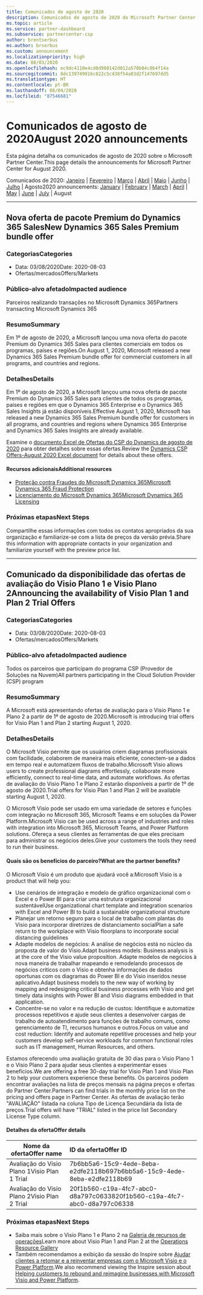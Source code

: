 ```yaml
---
title: Comunicados de agosto de 2020
description: Comunicados de agosto de 2020 do Microsoft Partner Center
ms.topic: article
ms.service: partner-dashboard
ms.subservice: partnercenter-csp
author: brentserbus
ms.author: brserbus
ms.custom: announcement
ms.localizationpriority: high
ms.date: 08/03/2020
ms.openlocfilehash: ec9dc4110e4cd0d980142d012a570b84c864f14a
ms.sourcegitcommit: 8dc139749916c822c5c438f54a03d2f147697dd5
ms.translationtype: HT
ms.contentlocale: pt-BR
ms.lasthandoff: 08/04/2020
ms.locfileid: "87546681"
---
```

# <a name="august-2020-announcements"></a><span data-ttu-id="bb10c-103">Comunicados de agosto de 2020</span><span class="sxs-lookup"><span data-stu-id="bb10c-103">August 2020 announcements</span></span>

<span data-ttu-id="bb10c-104">Esta página detalha os comunicados de agosto de 2020 sobre o Microsoft Partner Center.</span><span class="sxs-lookup"><span data-stu-id="bb10c-104">This page details the announcements for Microsoft Partner Center for August 2020.</span></span>

<span data-ttu-id="bb10c-105">Comunicados de 2020: [Janeiro](2020-january.md) | [Fevereiro](2020-february.md) | [Março](2020-march.md) | [Abril](2020-april.md) | [Maio](2020-may.md) | [Junho](2020-june.md) | [Julho](2020-july.md) | Agosto</span><span class="sxs-lookup"><span data-stu-id="bb10c-105">2020 announcements: [January](2020-january.md) | [February](2020-february.md) | [March](2020-march.md) | [April](2020-april.md) | [May](2020-may.md) | [June](2020-june.md) | [July](2020-july.md) | August</span></span>

________________

## <a name="new-dynamics-365-sales-premium-bundle-offer"></a><a name="2"></a><span data-ttu-id="bb10c-106">Nova oferta de pacote Premium do Dynamics 365 Sales</span><span class="sxs-lookup"><span data-stu-id="bb10c-106">New Dynamics 365 Sales Premium bundle offer</span></span>
### <a name="categories"></a><span data-ttu-id="bb10c-107">Categorias</span><span class="sxs-lookup"><span data-stu-id="bb10c-107">Categories</span></span>

- <span data-ttu-id="bb10c-108">Data: 03/08/2020</span><span class="sxs-lookup"><span data-stu-id="bb10c-108">Date: 2020-08-03</span></span>
- <span data-ttu-id="bb10c-109">Ofertas/mercados</span><span class="sxs-lookup"><span data-stu-id="bb10c-109">Offers/Markets</span></span>

### <a name="impacted-audience"></a><span data-ttu-id="bb10c-110">Público-alvo afetado</span><span class="sxs-lookup"><span data-stu-id="bb10c-110">Impacted audience</span></span>

<span data-ttu-id="bb10c-111">Parceiros realizando transações no Microsoft Dynamics 365</span><span class="sxs-lookup"><span data-stu-id="bb10c-111">Partners transacting Microsoft Dynamics 365</span></span>

### <a name="summary"></a><span data-ttu-id="bb10c-112">Resumo</span><span class="sxs-lookup"><span data-stu-id="bb10c-112">Summary</span></span>

<span data-ttu-id="bb10c-113">Em 1º de agosto de 2020, a Microsoft lançou uma nova oferta do pacote Premium do Dynamics 365 Sales para clientes comerciais em todos os programas, países e regiões.</span><span class="sxs-lookup"><span data-stu-id="bb10c-113">On August 1, 2020, Microsoft released a new Dynamics 365 Sales Premium bundle offer for commercial customers in all programs, and countries and regions.</span></span>

### <a name="details"></a><span data-ttu-id="bb10c-114">Detalhes</span><span class="sxs-lookup"><span data-stu-id="bb10c-114">Details</span></span>

<span data-ttu-id="bb10c-115">Em 1º de agosto de 2020, a Microsoft lançou uma nova oferta de pacote Premium do Dynamics 365 Sales para clientes de todos os programas, países e regiões em que o Dynamics 365 Enterprise e o Dynamics 365 Sales Insights já estão disponíveis.</span><span class="sxs-lookup"><span data-stu-id="bb10c-115">Effective August 1, 2020, Microsoft has released a new Dynamics 365 Sales Premium bundle offer for customers in all programs, and countries and regions where Dynamics 365 Enterprise and Dynamics 365 Sales Insights are already available.</span></span>

<span data-ttu-id="bb10c-116">Examine o [documento Excel de Ofertas do CSP do Dynamics de agosto de 2020](https://partner.microsoft.com/resources/collection/microsoft-dynamics-365-power-platform-offers-products-fraud-protection-vl-csp-collection#/) para obter detalhes sobre essas ofertas.</span><span class="sxs-lookup"><span data-stu-id="bb10c-116">Review the [Dynamics CSP Offers-August 2020 Excel document](https://partner.microsoft.com/resources/collection/microsoft-dynamics-365-power-platform-offers-products-fraud-protection-vl-csp-collection#/) for details about these offers.</span></span> 

#### <a name="additional-resources"></a><span data-ttu-id="bb10c-117">Recursos adicionais</span><span class="sxs-lookup"><span data-stu-id="bb10c-117">Additional resources</span></span>

- [<span data-ttu-id="bb10c-118">Proteção contra Fraudes do Microsoft Dynamics 365</span><span class="sxs-lookup"><span data-stu-id="bb10c-118">Microsoft Dynamics 365 Fraud Protection</span></span>](https://partner.microsoft.com/resources/collection/microsoft-dynamics-365-power-platform-offers-products-fraud-protection-vl-csp-collection#/)
- [<span data-ttu-id="bb10c-119">Licenciamento do Microsoft Dynamics 365</span><span class="sxs-lookup"><span data-stu-id="bb10c-119">Microsoft Dynamics 365 Licensing</span></span>](https://partner.microsoft.com/resources/collection/microsoft-dynamics-365-power-platform-offers-products-fraud-protection-vl-csp-collection#/)

### <a name="next-steps"></a><span data-ttu-id="bb10c-120">Próximas etapas</span><span class="sxs-lookup"><span data-stu-id="bb10c-120">Next Steps</span></span>

<span data-ttu-id="bb10c-121">Compartilhe essas informações com todos os contatos apropriados da sua organização e familiarize-se com a lista de preços da versão prévia.</span><span class="sxs-lookup"><span data-stu-id="bb10c-121">Share this information with appropriate contacts in your organization and familiarize yourself with the preview price list.</span></span> 

________________

## <a name="announcing-the-availability-of-visio-plan-1-and-plan-2-trial-offers"></a><a name="1"></a><span data-ttu-id="bb10c-122">Comunicado da disponibilidade das ofertas de avaliação do Visio Plano 1 e Visio Plano 2</span><span class="sxs-lookup"><span data-stu-id="bb10c-122">Announcing the availability of Visio Plan 1 and Plan 2 Trial Offers</span></span> 

### <a name="categories"></a><span data-ttu-id="bb10c-123">Categorias</span><span class="sxs-lookup"><span data-stu-id="bb10c-123">Categories</span></span>

- <span data-ttu-id="bb10c-124">Data: 03/08/2020</span><span class="sxs-lookup"><span data-stu-id="bb10c-124">Date: 2020-08-03</span></span>
- <span data-ttu-id="bb10c-125">Ofertas/mercados</span><span class="sxs-lookup"><span data-stu-id="bb10c-125">Offers/Markets</span></span>

### <a name="impacted-audience"></a><span data-ttu-id="bb10c-126">Público-alvo afetado</span><span class="sxs-lookup"><span data-stu-id="bb10c-126">Impacted audience</span></span>

<span data-ttu-id="bb10c-127">Todos os parceiros que participam do programa CSP (Provedor de Soluções na Nuvem)</span><span class="sxs-lookup"><span data-stu-id="bb10c-127">All partners participating in the Cloud Solution Provider (CSP) program</span></span>

### <a name="summary"></a><span data-ttu-id="bb10c-128">Resumo</span><span class="sxs-lookup"><span data-stu-id="bb10c-128">Summary</span></span>

<span data-ttu-id="bb10c-129">A Microsoft está apresentando ofertas de avaliação para o Visio Plano 1 e Plano 2 a partir de 1º de agosto de 2020.</span><span class="sxs-lookup"><span data-stu-id="bb10c-129">Microsoft is introducing trial offers for Visio Plan 1 and Plan 2 starting August 1, 2020.</span></span> 

### <a name="details"></a><span data-ttu-id="bb10c-130">Detalhes</span><span class="sxs-lookup"><span data-stu-id="bb10c-130">Details</span></span>

<span data-ttu-id="bb10c-131">O Microsoft Visio permite que os usuários criem diagramas profissionais com facilidade, colaborem de maneira mais eficiente, conectem-se a dados em tempo real e automatizem fluxos de trabalho.</span><span class="sxs-lookup"><span data-stu-id="bb10c-131">Microsoft Visio allows users to create professional diagrams effortlessly, collaborate more efficiently, connect to real-time data, and automate workflows.</span></span> <span data-ttu-id="bb10c-132">As ofertas de avaliação do Visio Plano 1 e Plano 2 estarão disponíveis a partir de 1º de agosto de 2020.</span><span class="sxs-lookup"><span data-stu-id="bb10c-132">Trial offers for Visio Plan 1 and Plan 2 will be available starting August 1, 2020.</span></span>

<span data-ttu-id="bb10c-133">O Microsoft Visio pode ser usado em uma variedade de setores e funções com integração no Microsoft 365, Microsoft Teams e em soluções da Power Platform.</span><span class="sxs-lookup"><span data-stu-id="bb10c-133">Microsoft Visio can be used across a range of industries and roles with integration into Microsoft 365, Microsoft Teams, and Power Platform solutions.</span></span> <span data-ttu-id="bb10c-134">Ofereça a seus clientes as ferramentas de que eles precisam para administrar os negócios deles.</span><span class="sxs-lookup"><span data-stu-id="bb10c-134">Give your customers the tools they need to run their business.</span></span>

#### <a name="what-are-the-partner-benefits"></a><span data-ttu-id="bb10c-135">Quais são os benefícios do parceiro?</span><span class="sxs-lookup"><span data-stu-id="bb10c-135">What are the partner benefits?</span></span>

<span data-ttu-id="bb10c-136">O Microsoft Visio é um produto que ajudará você a:</span><span class="sxs-lookup"><span data-stu-id="bb10c-136">Microsoft Visio is a product that will help you:</span></span>

- <span data-ttu-id="bb10c-137">Use cenários de integração e modelo de gráfico organizacional com o Excel e o Power BI para criar uma estrutura organizacional sustentável</span><span class="sxs-lookup"><span data-stu-id="bb10c-137">Use organizational chart template and integration scenarios with Excel and Power BI to build a sustainable organizational structure</span></span>
- <span data-ttu-id="bb10c-138">Planejar um retorno seguro para o local de trabalho com plantas do Visio para incorporar diretrizes de distanciamento social</span><span class="sxs-lookup"><span data-stu-id="bb10c-138">Plan a safe return to the workplace with Visio floorplans to incorporate social distancing guidelines</span></span>
- <span data-ttu-id="bb10c-139">Adapte modelos de negócios: A análise de negócios está no núcleo da proposta de valor do Visio.</span><span class="sxs-lookup"><span data-stu-id="bb10c-139">Adapt business models: Business analysis is at the core of the Visio value proposition.</span></span> <span data-ttu-id="bb10c-140">Adapte modelos de negócios à nova maneira de trabalhar mapeando e remodelando processos de negócios críticos com o Visio e obtenha informações de dados oportunas com os diagramas do Power BI e do Visio inseridos nesse aplicativo.</span><span class="sxs-lookup"><span data-stu-id="bb10c-140">Adapt business models to the new way of working by mapping and redesigning critical business processes with Visio and get timely data insights with Power BI and Visio diagrams embedded in that application.</span></span> 
- <span data-ttu-id="bb10c-141">Concentre-se no valor e na redução de custos: Identifique e automatize processos repetitivos e ajude seus clientes a desenvolver cargas de trabalho de autoatendimento para funções de trabalho comuns, como gerenciamento de TI, recursos humanos e outros.</span><span class="sxs-lookup"><span data-stu-id="bb10c-141">Focus on value and cost reduction: Identify and automate repetitive processes and help your customers develop self-service workloads for common functional roles such as IT management, Human Resources, and others.</span></span>

<span data-ttu-id="bb10c-142">Estamos oferecendo uma avaliação gratuita de 30 dias para o Visio Plano 1 e o Visio Plano 2 para ajudar seus clientes a experimentar esses benefícios.</span><span class="sxs-lookup"><span data-stu-id="bb10c-142">We are offering a free 30-day trial for Visio Plan 1 and Visio Plan 2 to help your customers experience these benefits.</span></span> <span data-ttu-id="bb10c-143">Os parceiros podem encontrar avaliações na lista de preços mensais na página preços e ofertas do Partner Center.</span><span class="sxs-lookup"><span data-stu-id="bb10c-143">Partners can find trials in the monthly price list on the pricing and offers page in Partner Center.</span></span> <span data-ttu-id="bb10c-144">As ofertas de avaliação terão "AVALIAÇÃO" listada na coluna Tipo de Licença Secundária da lista de preços.</span><span class="sxs-lookup"><span data-stu-id="bb10c-144">Trial offers will have "TRIAL" listed in the price list Secondary License Type column.</span></span>

#### <a name="offer-details"></a><span data-ttu-id="bb10c-145">Detalhes da oferta</span><span class="sxs-lookup"><span data-stu-id="bb10c-145">Offer details</span></span>

   |<span data-ttu-id="bb10c-146">**Nome da oferta**</span><span class="sxs-lookup"><span data-stu-id="bb10c-146">**Offer name**</span></span>|<span data-ttu-id="bb10c-147">**ID da oferta**</span><span class="sxs-lookup"><span data-stu-id="bb10c-147">**Offer ID**</span></span>|
   |-------------------|:------|
   |<span data-ttu-id="bb10c-148">Avaliação do Visio Plano 1</span><span class="sxs-lookup"><span data-stu-id="bb10c-148">Visio Plan 1 Trial</span></span>|<span data-ttu-id="bb10c-149">7b6bb5a6-15c9-4ede-8eba-e2dfe2118b69</span><span class="sxs-lookup"><span data-stu-id="bb10c-149">7b6bb5a6-15c9-4ede-8eba-e2dfe2118b69</span></span>|
   |<span data-ttu-id="bb10c-150">Avaliação do Visio Plano 2</span><span class="sxs-lookup"><span data-stu-id="bb10c-150">Visio Plan 2 Trial</span></span>|<span data-ttu-id="bb10c-151">20f1b560-c19a-4fc7-abc0-d8a797c06338</span><span class="sxs-lookup"><span data-stu-id="bb10c-151">20f1b560-c19a-4fc7-abc0-d8a797c06338</span></span>|

### <a name="next-steps"></a><span data-ttu-id="bb10c-152">Próximas etapas</span><span class="sxs-lookup"><span data-stu-id="bb10c-152">Next Steps</span></span>

- <span data-ttu-id="bb10c-153">Saiba mais sobre o Visio Plano 1 e Plano 2 na [Galeria de recursos de operações](https://partner.microsoft.com/resources/collection/visio-availability-announcing-trial-offers#/)</span><span class="sxs-lookup"><span data-stu-id="bb10c-153">Learn more about Visio Plan 1 and Plan 2 at the [Operations Resource Gallery](https://partner.microsoft.com/resources/collection/visio-availability-announcing-trial-offers#/)</span></span> 
- <span data-ttu-id="bb10c-154">Também recomendamos a exibição da sessão do Inspire sobre [Ajudar clientes a retomar e a reinventar empresas com o Microsoft Visio e o Power Platform](https://www.microsoft.com/microsoft-365/partners/videos/inspire-visio-power-platform).</span><span class="sxs-lookup"><span data-stu-id="bb10c-154">We also recommend viewing the Inspire session about [Helping customers to rebound and reimagine businesses with Microsoft Visio and Power Platform](https://www.microsoft.com/microsoft-365/partners/videos/inspire-visio-power-platform).</span></span>

________________
